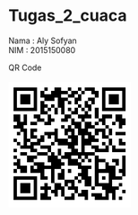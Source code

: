 # Tugas_2_cuaca

Nama  : Aly Sofyan <br>
NIM   : 2015150080 <br>

QR Code <br>
<br>
<img src="Capture.PNG">
